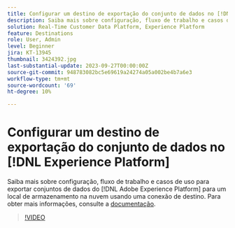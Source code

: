 ```yaml
---
title: Configurar um destino de exportação do conjunto de dados no [!DNL Experience Platform]
description: Saiba mais sobre configuração, fluxo de trabalho e casos de uso para exportar conjuntos de dados do [!DNL Adobe Experience Platform] para um local de armazenamento na nuvem usando uma conexão de destino.
solution: Real-Time Customer Data Platform, Experience Platform
feature: Destinations
role: User, Admin
level: Beginner
jira: KT-13945
thumbnail: 3424392.jpg
last-substantial-update: 2023-09-27T00:00:00Z
source-git-commit: 948783082bc5e69619a24274a05a002be4b7a6e3
workflow-type: tm+mt
source-wordcount: '69'
ht-degree: 10%

---
```


# Configurar um destino de exportação do conjunto de dados no [!DNL Experience Platform]

Saiba mais sobre configuração, fluxo de trabalho e casos de uso para exportar conjuntos de dados do [!DNL Adobe Experience Platform] para um local de armazenamento na nuvem usando uma conexão de destino. Para obter mais informações, consulte a [documentação](https://experienceleague.adobe.com/docs/experience-platform/destinations/ui/activate/export-datasets.html).

>[!VIDEO](https://video.tv.adobe.com/v/3424392/?learn=on)


